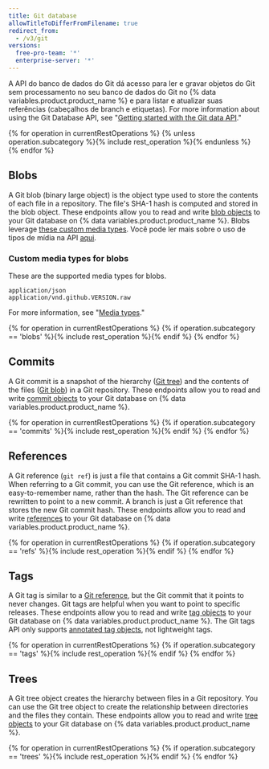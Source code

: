 ```yaml
---
title: Git database
allowTitleToDifferFromFilename: true
redirect_from:
  - /v3/git
versions:
  free-pro-team: '*'
  enterprise-server: '*'
---
```


A API do banco de dados do Git dá acesso para ler e gravar objetos do Git sem processamento no seu banco de dados do Git no {% data variables.product.product_name %} e para listar e atualizar suas referências (cabeçalhos de branch e etiquetas). For more information about using the Git Database API, see "[Getting started with the Git data API](/rest/guides/getting-started-with-the-git-database-api)."

{% for operation in currentRestOperations %}
  {% unless operation.subcategory %}{% include rest_operation %}{% endunless %}
{% endfor %}

## Blobs

A Git blob (binary large object) is the object type used to store the contents of each file in a repository. The file's SHA-1 hash is computed and stored in the blob object. These endpoints allow you to read and write [blob objects](https://git-scm.com/book/en/v1/Git-Internals-Git-Objects) to your Git database on {% data variables.product.product_name %}. Blobs leverage [these custom media types](#custom-media-types). Você pode ler mais sobre o uso de tipos de mídia na API [aqui](/rest/overview/media-types).

### Custom media types for blobs

These are the supported media types for blobs.

    application/json
    application/vnd.github.VERSION.raw

For more information, see "[Media types](/rest/overview/media-types)."

{% for operation in currentRestOperations %}
  {% if operation.subcategory == 'blobs' %}{% include rest_operation %}{% endif %}
{% endfor %}

## Commits

A Git commit is a snapshot of the hierarchy ([Git tree](/v3/git/trees)) and the contents of the files ([Git blob](/v3/git/blobs)) in a Git repository. These endpoints allow you to read and write [commit objects](https://git-scm.com/book/en/v1/Git-Internals-Git-Objects#Commit-Objects) to your Git database on {% data variables.product.product_name %}.

{% for operation in currentRestOperations %}
  {% if operation.subcategory == 'commits' %}{% include rest_operation %}{% endif %}
{% endfor %}

## References

A Git reference (`git ref`) is just a file that contains a Git commit SHA-1 hash. When referring to a Git commit, you can use the Git reference, which is an easy-to-remember name, rather than the hash. The Git reference can be rewritten to point to a new commit. A branch is just a Git reference that stores the new Git commit hash. These endpoints allow you to read and write [references](https://git-scm.com/book/en/v1/Git-Internals-Git-References) to your Git database on {% data variables.product.product_name %}.

{% for operation in currentRestOperations %}
  {% if operation.subcategory == 'refs' %}{% include rest_operation %}{% endif %}
{% endfor %}

## Tags

A Git tag is similar to a [Git reference](/v3/git/refs), but the Git commit that it points to never changes. Git tags are helpful when you want to point to specific releases. These endpoints allow you to read and write [tag objects](https://git-scm.com/book/en/v1/Git-Internals-Git-References#Tags) to your Git database on {% data variables.product.product_name %}. The Git tags API only supports [annotated tag objects](https://git-scm.com/book/en/v1/Git-Internals-Git-References#Tags), not lightweight tags.

{% for operation in currentRestOperations %}
  {% if operation.subcategory == 'tags' %}{% include rest_operation %}{% endif %}
{% endfor %}

## Trees

A Git tree object creates the hierarchy between files in a Git repository. You can use the Git tree object to create the relationship between directories and the files they contain. These endpoints allow you to read and write [tree objects](https://git-scm.com/book/en/v1/Git-Internals-Git-Objects#Tree-Objects) to your Git database on {% data variables.product.product_name %}.

{% for operation in currentRestOperations %}
  {% if operation.subcategory == 'trees' %}{% include rest_operation %}{% endif %}
{% endfor %}
